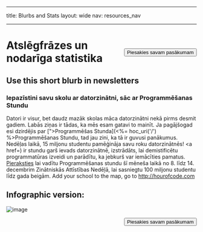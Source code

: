 * * *

title: Blurbs and Stats layout: wide nav: resources_nav

* * *

[<button style="float: right; margin-top: 50px">Piesakies savam pasākumam</button>](/#join)

# Atslēgfrāzes un nodarīga statistika

## Use this short blurb in newsletters

### Iepazīstini savu skolu ar datorzinātni, sāc ar Programmēšanas Stundu

Datori ir visur, bet daudz mazāk skolas māca datorzinātni nekā pirms desmit gadiem. Labās ziņas ir tādas, ka mēs esam gatavi to mainīt. Ja pagājšogad esi dzirdējis par [">Programmēšas Stunda](<%= hoc_uri('/') %>Programmēšanas Stundu</a>, tad jau zini, ka tā ir guvusi panākumus. Nedēļas laikā, 15 miljonu studentu pamēģināja savu roku datorzinātnēs! <a href=) ir stundu garš ievads datorzinātnē, izstrādāts, lai demistificētu programmatūras izveidi un parādītu, ka jebkurš var iemācīties pamatus. [Pieraksties](<%= hoc_uri('/') %>) lai vadītu Programmēšanas stundu šī mēneša laikā no 8. līdz 14. decembrim Zinātniskās Attīstības Nedēļā, lai sasniegtu 100 miljonu studentu līdz gada beigām. Add your school to the map, go to <http://hourofcode.com>

## Infographic version:

![image](http://code.org/images/fit-8000/Code.org_infographic.png)

<a style="display: block" href="/#join"><button style="float: right;">Piesakies savam pasākumam</button></a>